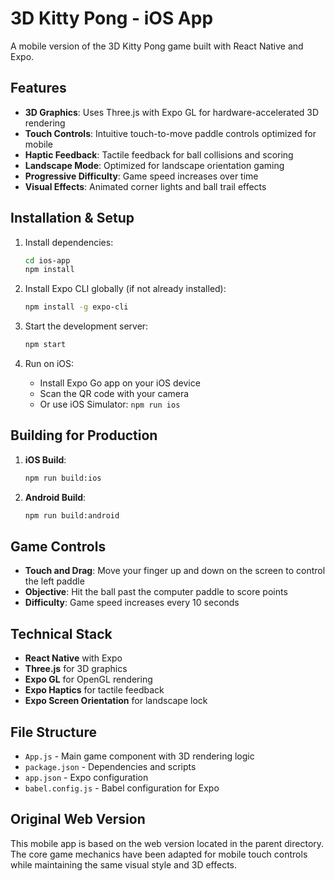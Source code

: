 # 3D Kitty Pong - iOS App

A mobile version of the 3D Kitty Pong game built with React Native and Expo.

## Features

- **3D Graphics**: Uses Three.js with Expo GL for hardware-accelerated 3D rendering
- **Touch Controls**: Intuitive touch-to-move paddle controls optimized for mobile
- **Haptic Feedback**: Tactile feedback for ball collisions and scoring
- **Landscape Mode**: Optimized for landscape orientation gaming
- **Progressive Difficulty**: Game speed increases over time
- **Visual Effects**: Animated corner lights and ball trail effects

## Installation & Setup

1. Install dependencies:
   ```bash
   cd ios-app
   npm install
   ```

2. Install Expo CLI globally (if not already installed):
   ```bash
   npm install -g expo-cli
   ```

3. Start the development server:
   ```bash
   npm start
   ```

4. Run on iOS:
   - Install Expo Go app on your iOS device
   - Scan the QR code with your camera
   - Or use iOS Simulator: `npm run ios`

## Building for Production

1. **iOS Build**:
   ```bash
   npm run build:ios
   ```

2. **Android Build**:
   ```bash
   npm run build:android
   ```

## Game Controls

- **Touch and Drag**: Move your finger up and down on the screen to control the left paddle
- **Objective**: Hit the ball past the computer paddle to score points
- **Difficulty**: Game speed increases every 10 seconds

## Technical Stack

- **React Native** with Expo
- **Three.js** for 3D graphics
- **Expo GL** for OpenGL rendering
- **Expo Haptics** for tactile feedback
- **Expo Screen Orientation** for landscape lock

## File Structure

- `App.js` - Main game component with 3D rendering logic
- `package.json` - Dependencies and scripts
- `app.json` - Expo configuration
- `babel.config.js` - Babel configuration for Expo

## Original Web Version

This mobile app is based on the web version located in the parent directory. The core game mechanics have been adapted for mobile touch controls while maintaining the same visual style and 3D effects.